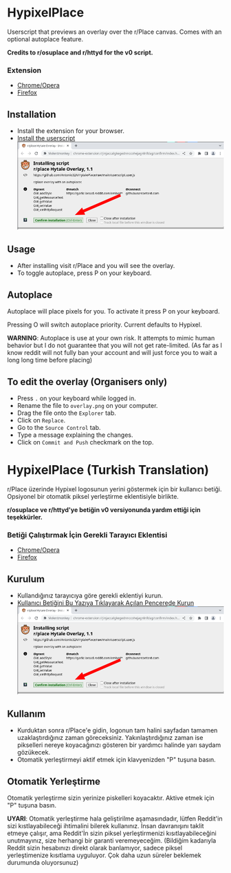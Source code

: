 # HypixelPlace
Userscript that previews an overlay over the r/Place canvas. Comes with an optional autoplace feature.


**Credits to r/osuplace and r/httyd for the v0 script.**

### Extension
- [Chrome/Opera](https://chrome.google.com/webstore/detail/violentmonkey/jinjaccalgkegednnccohejagnlnfdag)
- [Firefox](https://addons.mozilla.org/en-US/firefox/addon/violentmonkey/)

## Installation
- Install the extension for your browser.
- [Install the userscript](https://github.com/Antonio32A/HypixelPlace/raw/main/userscript.user.js)
![install](.github/images/install.png)

## Usage
- After installing visit r/Place and you will see the overlay.
- To toggle autoplace, press P on your keyboard.

## Autoplace
Autoplace will place pixels for you. To activate it press P on your keyboard.

Pressing O will switch autoplace priority. Current defaults to Hypixel.

**WARNING**: Autoplace is use at your own risk. It attempts to mimic human behavior but I do not guarantee that you will not get rate-limited. 
(As far as I know reddit will not fully ban your account and will just force you to wait a long long time before placing)

## To edit the overlay (Organisers only)
- Press `.` on your keyboard while logged in.
- Rename the file to `overlay.png` on your computer.
- Drag the file onto the `Explorer` tab.
- Click on `Replace`.
- Go to the `Source Control` tab.
- Type a message explaining the changes.
- Click on `Commit and Push` checkmark on the top.




# HypixelPlace (Turkish Translation)
r/Place üzerinde Hypixel logosunun yerini göstermek için bir kullanıcı betiği. Opsiyonel bir otomatik piksel yerleştirme eklentisiyle birlikte.


**r/osuplace ve r/httyd'ye betiğin v0 versiyonunda yardım ettiği için teşekkürler.**

### Betiği Çalıştırmak İçin Gerekli Tarayıcı Eklentisi
- [Chrome/Opera](https://chrome.google.com/webstore/detail/violentmonkey/jinjaccalgkegednnccohejagnlnfdag)
- [Firefox](https://addons.mozilla.org/en-US/firefox/addon/violentmonkey/)

## Kurulum
- Kullandığınız tarayıcıya göre gerekli eklentiyi kurun.
- [Kullanıcı Betiğini Bu Yazıya Tıklayarak Açılan Pencerede Kurun](https://github.com/Antonio32A/HypixelPlace/raw/main/userscript.user.js)
![Kurulum İçin Resimli Anlatı](.github/images/install.png)

## Kullanım
- Kurduktan sonra r/Place'e gidin, logonun tam halini sayfadan tamamen uzaklaştırdığınız zaman göreceksiniz. Yakınlaştırdığınız zaman ise pikselleri nereye koyacağınızı gösteren bir yardımcı halinde yarı saydam gözükecek.
- Otomatik yerleştirmeyi aktif etmek için klavyenizden "P" tuşuna basın.

## Otomatik Yerleştirme
Otomatik yerleştirme sizin yerinize piskelleri koyacaktır. Aktive etmek için "P" tuşuna basın.

**UYARI**: Otomatik yerleştirme hala geliştirilme aşamasındadır, lütfen Reddit'in sizi kıstlayabileceği ihtimalini bilerek kullanınız. İnsan davranışını taklit etmeye çalışır, ama Reddit'İn sizin piksel yerleştirmenizi kısıtlayabileceğini unutmayınız, size herhangi bir garanti veremeyeceğim. 
(Bildiğim kadarıyla Reddit sizin hesabınızı direkt olarak banlamıyor, sadece piksel yerleştimenize kısıtlama uyguluyor. Çok daha uzun süreler beklemek durumunda oluyorsunuz)
